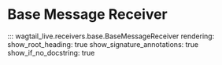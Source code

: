 # Base Message Receiver

::: wagtail_live.receivers.base.BaseMessageReceiver
    rendering:
      show_root_heading: true
      show_signature_annotations: true
      show_if_no_docstring: true

